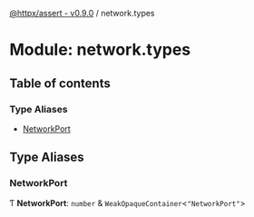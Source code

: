 [@httpx/assert - v0.9.0](../README.md) / network.types

# Module: network.types

## Table of contents

### Type Aliases

- [NetworkPort](network_types.md#networkport)

## Type Aliases

### NetworkPort

Ƭ **NetworkPort**: `number` & `WeakOpaqueContainer`\<``"NetworkPort"``\>
